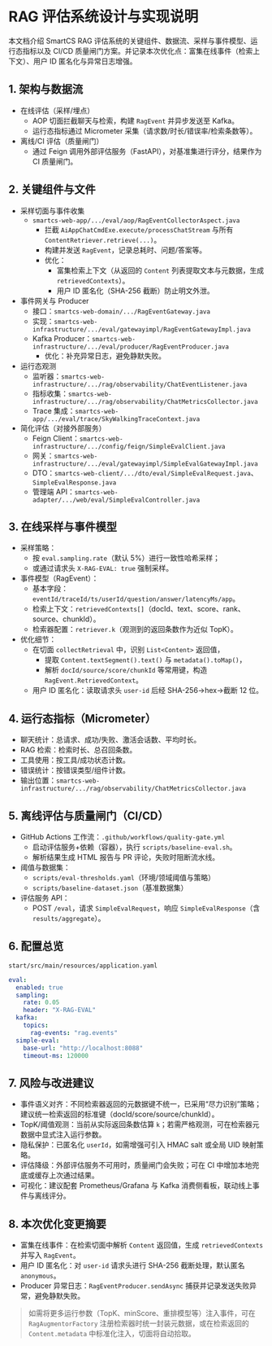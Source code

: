 # RAG 评估系统设计与实现说明

本文档介绍 SmartCS RAG 评估系统的关键组件、数据流、采样与事件模型、运行态指标以及 CI/CD 质量闸门方案。并记录本次优化点：富集在线事件（检索上下文）、用户 ID 匿名化与异常日志增强。

## 1. 架构与数据流

- 在线评估（采样/埋点）
  - AOP 切面拦截聊天与检索，构建 `RagEvent` 并异步发送至 Kafka。
  - 运行态指标通过 Micrometer 采集（请求数/时长/错误率/检索条数等）。
- 离线/CI 评估（质量闸门）
  - 通过 Feign 调用外部评估服务（FastAPI），对基准集进行评分，结果作为 CI 质量闸门。

## 2. 关键组件与文件

- 采样切面与事件收集
  - `smartcs-web-app/.../eval/aop/RagEventCollectorAspect.java`
    - 拦截 `AiAppChatCmdExe.execute/processChatStream` 与所有 `ContentRetriever.retrieve(...)`。
    - 构建并发送 `RagEvent`，记录总耗时、问题/答案等。
    - 优化：
      - 富集检索上下文（从返回的 `Content` 列表提取文本与元数据，生成 `retrievedContexts`）。
      - 用户 ID 匿名化（SHA-256 截断）防止明文外泄。
- 事件网关与 Producer
  - 接口：`smartcs-web-domain/.../RagEventGateway.java`
  - 实现：`smartcs-web-infrastructure/.../eval/gatewayimpl/RagEventGatewayImpl.java`
  - Kafka Producer：`smartcs-web-infrastructure/.../eval/producer/RagEventProducer.java`
    - 优化：补充异常日志，避免静默失败。
- 运行态观测
  - 监听器：`smartcs-web-infrastructure/.../rag/observability/ChatEventListener.java`
  - 指标收集：`smartcs-web-infrastructure/.../rag/observability/ChatMetricsCollector.java`
  - Trace 集成：`smartcs-web-app/.../eval/trace/SkyWalkingTraceContext.java`
- 简化评估（对接外部服务）
  - Feign Client：`smartcs-web-infrastructure/.../config/feign/SimpleEvalClient.java`
  - 网关：`smartcs-web-infrastructure/.../eval/gatewayimpl/SimpleEvalGatewayImpl.java`
  - DTO：`smartcs-web-client/.../dto/eval/SimpleEvalRequest.java`、`SimpleEvalResponse.java`
  - 管理端 API：`smartcs-web-adapter/.../web/eval/SimpleEvalController.java`

## 3. 在线采样与事件模型

- 采样策略：
  - 按 `eval.sampling.rate`（默认 5%）进行一致性哈希采样；
  - 或通过请求头 `X-RAG-EVAL: true` 强制采样。
- 事件模型（RagEvent）：
  - 基本字段：`eventId/traceId/ts/userId/question/answer/latencyMs/app`。
  - 检索上下文：`retrievedContexts[]`（docId、text、score、rank、source、chunkId）。
  - 检索器配置：`retriever.k`（观测到的返回条数作为近似 TopK）。
- 优化细节：
  - 在切面 `collectRetrieval` 中，识别 `List<Content>` 返回值，
    - 提取 `Content.textSegment().text()` 与 `metadata().toMap()`，
    - 解析 `docId/source/score/chunkId` 等常用键，构造 `RagEvent.RetrievedContext`。
  - 用户 ID 匿名化：读取请求头 `user-id` 后经 SHA-256→hex→截断 12 位。

## 4. 运行态指标（Micrometer）

- 聊天统计：总请求、成功/失败、激活会话数、平均时长。
- RAG 检索：检索时长、总召回条数。
- 工具使用：按工具/成功状态计数。
- 错误统计：按错误类型/组件计数。
- 输出位置：`smartcs-web-infrastructure/.../rag/observability/ChatMetricsCollector.java`

## 5. 离线评估与质量闸门（CI/CD）

- GitHub Actions 工作流：`.github/workflows/quality-gate.yml`
  - 启动评估服务+依赖（容器），执行 `scripts/baseline-eval.sh`。
  - 解析结果生成 HTML 报告与 PR 评论，失败时阻断流水线。
- 阈值与数据集：
  - `scripts/eval-thresholds.yaml`（环境/领域阈值与策略）
  - `scripts/baseline-dataset.json`（基准数据集）
- 评估服务 API：
  - POST `/eval`，请求 `SimpleEvalRequest`，响应 `SimpleEvalResponse`（含 `results/aggregate`）。

## 6. 配置总览

`start/src/main/resources/application.yaml`

```yaml
eval:
  enabled: true
  sampling:
    rate: 0.05
    header: "X-RAG-EVAL"
  kafka:
    topics:
      rag-events: "rag.events"
  simple-eval:
    base-url: "http://localhost:8088"
    timeout-ms: 120000
```

## 7. 风险与改进建议

- 事件语义对齐：不同检索器返回的元数据键不统一，已采用“尽力识别”策略；建议统一检索返回的标准键（docId/score/source/chunkId）。
- TopK/阈值观测：当前从实际返回条数估算 `k`；若需严格观测，可在检索器元数据中显式注入运行参数。
- 隐私保护：已匿名化 `userId`，如需增强可引入 HMAC salt 或全局 UID 映射策略。
- 评估降级：外部评估服务不可用时，质量闸门会失败；可在 CI 中增加本地兜底或缓存上次通过结果。
- 可视化：建议配套 Prometheus/Grafana 与 Kafka 消费侧看板，联动线上事件与离线评分。

## 8. 本次优化变更摘要

- 富集在线事件：在检索切面中解析 `Content` 返回值，生成 `retrievedContexts` 并写入 `RagEvent`。
- 用户 ID 匿名化：对 `user-id` 请求头进行 SHA-256 截断处理，默认匿名 `anonymous`。
- Producer 异常日志：`RagEventProducer.sendAsync` 捕获并记录发送失败异常，避免静默失败。

> 如需将更多运行参数（TopK、minScore、重排模型等）注入事件，可在 `RagAugmentorFactory` 注册检索器时统一封装元数据，或在检索返回的 `Content.metadata` 中标准化注入，切面将自动拾取。

